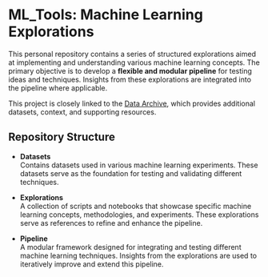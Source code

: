 # ML_Tools: Machine Learning Explorations  

This personal repository contains a series of structured explorations aimed at implementing and understanding various machine learning concepts. The primary objective is to develop a **flexible and modular pipeline** for testing ideas and techniques. Insights from these explorations are integrated into the pipeline where applicable.  

This project is closely linked to the [Data Archive](https://rhyslwells.github.io/Data-Archive/), which provides additional datasets, context, and supporting resources.  

## Repository Structure  

- **Datasets**  
  Contains datasets used in various machine learning experiments. These datasets serve as the foundation for testing and validating different techniques.  

- **Explorations**  
  A collection of scripts and notebooks that showcase specific machine learning concepts, methodologies, and experiments. These explorations serve as references to refine and enhance the pipeline.  

- **Pipeline**  
  A modular framework designed for integrating and testing different machine learning techniques. Insights from the explorations are used to iteratively improve and extend this pipeline.  
